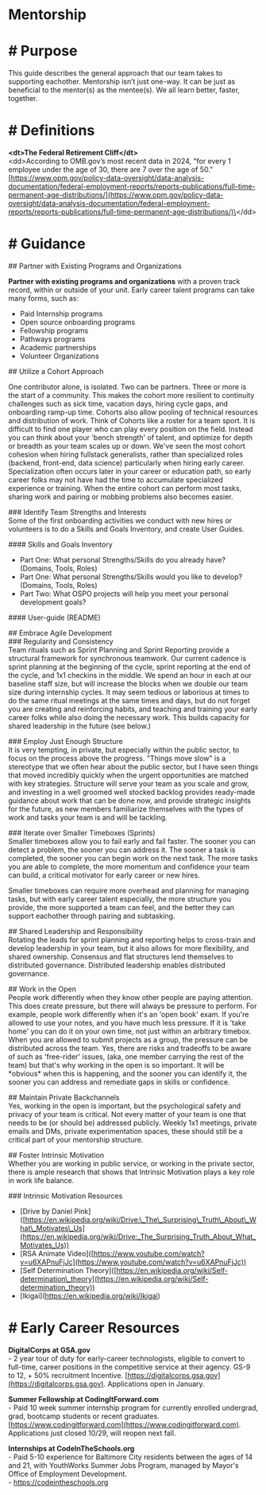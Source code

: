 # Mentorship

# **\# Purpose**

This guide describes the general approach that our team takes to supporting eachother. Mentorship isn’t just one-way. It can be just as beneficial to the mentor(s) as the mentee(s). We all learn better, faster, together.

# **\# Definitions**

**\<dt\>The Federal Retirement Cliff\</dt\>**  
\<dd\>According to OMB.gov’s most recent data in 2024, "for every 1 employee under the age of 30, there are 7 over the age of 50." [https://www.opm.gov/policy-data-oversight/data-analysis-documentation/federal-employment-reports/reports-publications/full-time-permanent-age-distributions/](https://www.opm.gov/policy-data-oversight/data-analysis-documentation/federal-employment-reports/reports-publications/full-time-permanent-age-distributions/)\</dd\>

# **\# Guidance**

\#\# Partner with Existing Programs and Organizations

**Partner with existing programs and organizations** with a proven track record, within or outside of your unit. Early career talent programs can take many forms, such as:

- Paid Internship programs  
- Open source onboarding programs  
- Fellowship programs  
- Pathways programs  
- Academic partnerships   
- Volunteer Organizations

\#\# Utilize a Cohort Approach

One contributor alone, is isolated. Two can be partners. Three or more is the start of a community. This makes the cohort more resilient to continuity challenges such as sick time, vacation days, hiring cycle gaps, and onboarding ramp-up time. Cohorts also allow pooling of technical resources and distribution of work. Think of Cohorts like a roster for a team sport. It is difficult to find one player who can play every position on the field. Instead you can think about your 'bench strength' of talent, and optimize for depth or breadth as your team scales up or down. We've seen the most cohort cohesion when hiring fullstack generalists, rather than specialized roles (backend, front-end, data science) particularly when hiring early career. Specialization often occurs later in your career or education path, so early career folks may not have had the time to accumulate specialized experience or training. When the entire cohort can perform most tasks, sharing work and pairing or mobbing problems also becomes easier.

\#\#\# Identify Team Strengths and Interests  
Some of the first onboarding activities we conduct with new hires or volunteers is to do a Skills and Goals Inventory, and create User Guides.

\#\#\#\# Skills and Goals Inventory

- Part One: What personal Strengths/Skills do you already have? (Domains, Tools, Roles)   
- Part One: What personal Strengths/Skills would you like to develop? (Domains, Tools, Roles)  
- Part Two: What OSPO projects will help you meet your personal development goals?

\#\#\#\# User-guide (README)

\#\# Embrace Agile Development  
\#\#\# Regularity and Consistency  
Team rituals such as Sprint Planning and Sprint Reporting provide a structural framework for synchronous teamwork. Our current cadence is sprint planning at the beginning of the cycle, sprint reporting at the end of the cycle, and 1x1 checkins in the middle. We spend an hour in each at our baseline staff size, but will increase the blocks when we double our team size during internship cycles. It may seem tedious or laborious at times to do the same ritual meetings at the same times and days, but do not forget you are creating and reinforcing habits, and teaching and training your early career folks while also doing the necessary work. This builds capacity for shared leadership in the future (see below.)

\#\#\# Employ Just Enough Structure  
It is very tempting, in private, but especially within the public sector, to focus on the process above the progress. "Things move slow" is a stereotype that we often hear about the public sector, but I have seen things that moved incredibly quickly when the urgent opportunities are matched with key strategies. Structure will serve your team as you scale and grow, and investing in a well groomed well stocked backlog provides ready-made guidance about work that can be done now, and provide strategic insights for the future, as new members familiarize themselves with the types of work and tasks your team is and will be tackling.

\#\#\# Iterate over Smaller Timeboxes (Sprints)  
Smaller timeboxes allow you to fail early and fail faster. The sooner you can detect a problem, the sooner you can address it. The sooner a task is completed, the sooner you can begin work on the next task. The more tasks you are able to complete, the more momentum and confidence your team can build, a critical motivator for early career or new hires.

Smaller timeboxes can require more overhead and planning for managing tasks, but with early career talent especially, the more structure you provide, the more supported a team can feel, and the better they can support eachother through pairing and subtasking.

\#\# Shared Leadership and Responsibility  
Rotating the leads for sprint planning and reporting helps to cross-train and develop leadership in your team, but it also allows for more flexibility, and shared ownership. Consensus and flat structures lend themselves to distributed governance. Distributed leadership enables distributed governance.

\#\# Work in the Open  
People work differently when they know other people are paying attention. This does create pressure, but there will always be pressure to perform. For example, people work differently when it's an 'open book' exam. If you're allowed to use your notes, and you have much less pressure. If it is 'take home' you can do it on your own time, not just within an arbitrary timebox. When you are allowed to submit projects as a group, the pressure can be distributed across the team. Yes, there are risks and tradeoffs to be aware of such as 'free-rider' issues, (aka, one member carrying the rest of the team) but that's why working in the open is so important. It will be \*obvious\* when this is happening, and the sooner you can identify it, the sooner you can address and remediate gaps in skills or confidence.

\#\# Maintain Private Backchannels  
Yes, working in the open is important, but the psychological safety and privacy of your team is critical. Not every matter of your team is one that needs to be (or should be) addressed publicly. Weekly 1x1 meetings, private emails and DMs, private experimentation spaces, these should still be a critical part of your mentorship structure.

\#\# Foster Intrinsic Motivation  
Whether you are working in public service, or working in the private sector, there is ample research that shows that Intrinsic Motivation plays a key role in work life balance.

\#\#\# Intrinsic Motivation Resources

- \[Drive by Daniel Pink\]([https://en.wikipedia.org/wiki/Drive:\_The\_Surprising\_Truth\_About\_What\_Motivates\_Us](https://en.wikipedia.org/wiki/Drive:_The_Surprising_Truth_About_What_Motivates_Us))  
- \[RSA Animate Video\]([https://www.youtube.com/watch?v=u6XAPnuFjJc](https://www.youtube.com/watch?v=u6XAPnuFjJc))   
- \[Self Determination Theory\]([https://en.wikipedia.org/wiki/Self-determination\_theory](https://en.wikipedia.org/wiki/Self-determination_theory))   
- \[Ikigai\](https://en.wikipedia.org/wiki/Ikigai)

# **\# Early Career Resources**

**DigitalCorps at GSA.gov**  
\- 2 year tour of duty for early-career technologists, eligible to convert to full-time, career positions in the competitive service at their agency. GS-9  to 12, \+ 50% recruitment Incentive. [https://digitalcorps.gsa.gov](https://digitalcorps.gsa.gov). Applications open in January.

**Summer Fellowship at CodingItForward.com**  
\- Paid 10 week summer internship program for currently enrolled undergrad, grad, bootcamp students or recent graduates. [https://www.codingitforward.com](https://www.codingitforward.com). Applications just closed 10/29, will reopen next fall.

**Internships at CodeInTheSchools.org**  
\- Paid 5-10 experience for Baltimore City residents between the ages of 14 and 21, with YouthWorks Summer Jobs Program, managed by Mayor's Office of Employment Development.  
\- https://codeintheschools.org  
